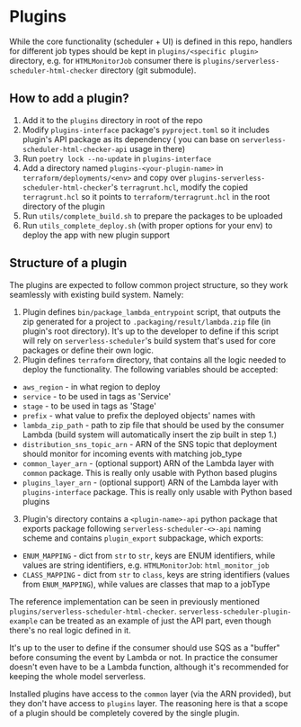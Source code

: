 # Plugins

While the core functionality (scheduler + UI) is defined in this repo, handlers for different job types should be kept in `plugins/<specific plugin>` directory, e.g. for `HTMLMonitorJob` consumer there is `plugins/serverless-scheduler-html-checker` directory (git submodule).

## How to add a plugin?

1. Add it to the `plugins` directory in root of the repo
2. Modify `plugins-interface` package's `pyproject.toml` so it includes plugin's API package as its dependency (
   you can base on `serverless-scheduler-html-checker-api` usage in there)
3. Run `poetry lock --no-update` in `plugins-interface`
4. Add a directory named `plugins-<your-plugin-name>` in `terraform/deployments/<env>` and copy over `plugins-serverless-scheduler-html-checker`'s `terragrunt.hcl`, modify the copied `terragrunt.hcl` so it points to `terraform/terragrunt.hcl` in the root directory of the plugin
5. Run `utils/complete_build.sh` to prepare the packages to be uploaded
6. Run `utils_complete_deploy.sh` (with proper options for your env) to deploy the app with new plugin support

## Structure of a plugin

The plugins are expected to follow common project structure, so they work seamlessly with existing build system.
Namely:

1. Plugin defines `bin/package_lambda_entrypoint` script, that outputs the zip generated for a project to `.packaging/result/lambda.zip` file (in plugin's root directory). It's up to the developer to define if this script will rely on `serverless-scheduler`'s build system that's used for core packages or define their own logic.
2. Plugin defines `terraform` directory, that contains all the logic needed to deploy the functionality.
   The following variables should be accepted:

- `aws_region` - in what region to deploy
- `service` - to be used in tags as 'Service'
- `stage` - to be used in tags as 'Stage'
- `prefix` - what value to prefix the deployed objects' names with
- `lambda_zip_path` - path to zip file that should be used by the consumer Lambda (build system will automatically insert the zip built in step 1.)
- `distribution_sns_topic_arn` - ARN of the SNS topic that deployment should monitor for incoming events with matching job_type
- `common_layer_arn` - (optional support) ARN of the Lambda layer with `common` package. This is really only usable with Python based plugins
- `plugins_layer_arn` - (optional support) ARN of the Lambda layer with `plugins-interface` package. This is really only usable with Python based plugins

3. Plugin's directory contains a `<plugin-name>-api` python package that exports package following `serverless-scheduler-<>-api` naming scheme and contains `plugin_export` subpackage, which exports:

- `ENUM_MAPPING` - dict from `str` to `str`, keys are ENUM identifiers, while values are string identifiers, e.g. `HTMLMonitorJob`: `html_monitor_job`
- `CLASS_MAPPING` - dict from `str` to `class`, keys are string identifiers (values from `ENUM_MAPPING`), while values are classes that map to a jobType

The reference implementation can be seen in previously mentioned `plugins/serverless-scheduler-html-checker`.
`serverless-scheduler-plugin-example` can be treated as an example of just the API part, even though there's no real logic defined in it.

It's up to the user to define if the consumer should use SQS as a "buffer" before consuming the event by Lambda or not.
In practice the consumer doesn't even have to be a Lambda function, although it's recommended for keeping the whole model serverless.

Installed plugins have access to the `common` layer (via the ARN provided), but they don't have access to `plugins` layer.
The reasoning here is that a scope of a plugin should be completely covered by the single plugin.
